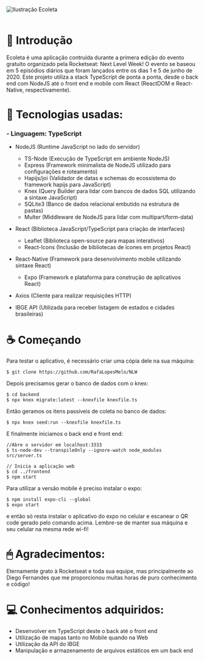 ![Ilustração Ecoleta](https://user-images.githubusercontent.com/38081852/83580830-6f63e200-a513-11ea-9a27-0a109ec1e4d0.png)
<br>
<br>
# 🚀 Introdução

Ecoleta é uma aplicação contruída durante a primera edição do evento gratuito organizado pela Rocketseat: Next Level Week! O evento se baseou em 5 episódios diários que foram lançados entre os dias 1 e 5 de junho de 2020. 
Este projeto utiliza a stack TypeScript de ponta a ponta, desde o back end com NodeJS até o front end e mobile com React (ReactDOM e React-Native, respectivamente).

# 🎸 Tecnologias usadas:

  ### - Linguagem: TypeScript

- NodeJS (Runtime JavaScript no lado do servidor)
  - TS-Node (Execução de TypeScript em ambiente NodeJS)
  - Express (Framework minimalista de NodeJS utilizado para configurações e roteamento)
  - Hapijs/joi (Validador de datas e schemas do ecossistema do framework hapijs para JavaScript)
  - Knex (Query Builder para lidar com bancos de dados SQL utilizando a sintaxe JavaScript)
  - SQLite3 (Banco de dados relacional embutido na estrutura de pastas)
  - Multer (Middleware de NodeJS para lidar com multipart/form-data)
  
- React (Biblioteca JavaScript/TypeScript para criação de interfaces)
  - Leaflet (Biblioteca open-source para mapas interativos)
  - React-Icons (Inclusão de bibliotecas de ícones em projetos React)
  
- React-Native (Framework para desenvolvimento mobile utilizando sintaxe React)
  - Expo (Framework e plataforma para construção de aplicativos React)
  
  
- Axios (Cliente para realizar requisições HTTP)

- IBGE API (Utilizada para receber listagem de estados e cidades brasileiras)

# ☕️ Começando

Para testar o aplicativo, é necessário criar uma cópia dele na sua máquina:

    $ git clone https://github.com/RafaLopesMelo/NLW
    
Depois precisamos gerar o banco de dados com o knex:

    $ cd backend
    $ npx knex migrate:latest --knexfile knexfile.ts
    
Então geramos os itens passíveis de coleta no banco de dados:

    $ npx knex seed:run --knexfile knexfile.ts
   
E finalmente iniciamos o back end e front end:

    //Abre o servidor em localhost:3333
    $ ts-node-dev --transpileOnly --ignore-watch node_modules src/server.ts 
    
    // Inicia a aplicação web
    $ cd ../frontend
    $ npm start
    
Para utilizar a versão mobile é preciso instalar o expo:
    
    $ npm install expo-cli --global
    $ expo start

e então só resta instalar o aplicativo do expo no celular e escanear o QR code gerado pelo comando acima. Lembre-se de manter sua máquina e seu celular na mesma rede wi-fi!

# 🖱  Agradecimentos:

Eternamente grato à Rocketseat e toda sua equipe, mas principalmente ao Diego Fernandes que me proporcionou muitas horas de puro conhecimento e código!

# 💻 Conhecimentos adquiridos:

 - Desenvolver em TypeScript deste o back até o front end
 - Utilização de mapas tanto no Mobile quando na Web
 - Utilização da API do IBGE
 - Manipulação e armazenamento de arquivos estáticos em um back end
